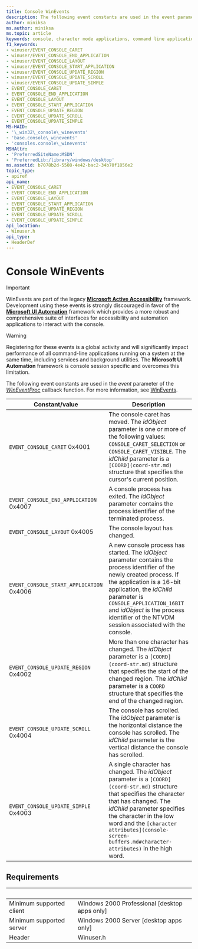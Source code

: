 ```yaml
---
title: Console WinEvents
description: The following event constants are used in the event parameter of the WinEventProc callback function. For more information, see WinEvents.
author: miniksa
ms.author: miniksa
ms.topic: article
keywords: console, character mode applications, command line applications, terminal applications, console api
f1_keywords:
- winuser/EVENT_CONSOLE_CARET
- winuser/EVENT_CONSOLE_END_APPLICATION
- winuser/EVENT_CONSOLE_LAYOUT
- winuser/EVENT_CONSOLE_START_APPLICATION
- winuser/EVENT_CONSOLE_UPDATE_REGION
- winuser/EVENT_CONSOLE_UPDATE_SCROLL
- winuser/EVENT_CONSOLE_UPDATE_SIMPLE
- EVENT_CONSOLE_CARET
- EVENT_CONSOLE_END_APPLICATION
- EVENT_CONSOLE_LAYOUT
- EVENT_CONSOLE_START_APPLICATION
- EVENT_CONSOLE_UPDATE_REGION
- EVENT_CONSOLE_UPDATE_SCROLL
- EVENT_CONSOLE_UPDATE_SIMPLE
MS-HAID:
- '\_win32\_console\_winevents'
- 'base.console\_winevents'
- 'consoles.console\_winevents'
MSHAttr:
- 'PreferredSiteName:MSDN'
- 'PreferredLib:/library/windows/desktop'
ms.assetid: b7078b2d-5508-4e42-bac2-34b70f1856e2
topic_type:
- apiref
api_name:
- EVENT_CONSOLE_CARET
- EVENT_CONSOLE_END_APPLICATION
- EVENT_CONSOLE_LAYOUT
- EVENT_CONSOLE_START_APPLICATION
- EVENT_CONSOLE_UPDATE_REGION
- EVENT_CONSOLE_UPDATE_SCROLL
- EVENT_CONSOLE_UPDATE_SIMPLE
api_location:
- Winuser.h
api_type:
- HeaderDef
---
```


# Console WinEvents

> [!IMPORTANT]
> WinEvents are part of the legacy **[Microsoft Active Accessibility](https://docs.microsoft.com/windows/win32/winauto/microsoft-active-accessibility)** framework. Development using these events is strongly discouraged in favor of the **[Microsoft UI Automation](https://docs.microsoft.com/windows/win32/winauto/entry-uiauto-win32)** framework which provides a more robust and comprehensive suite of interfaces for accessibility and automation applications to interact with the console. 

> [!WARNING]
> Registering for these events is a global activity and will significantly impact performance of all command-line applications running on a system at the same time, including services and background utilities. The **Microsoft UI Automation** framework is console session specific and overcomes this limitation.

The following event constants are used in the *event* parameter of the [*WinEventProc*](https://msdn.microsoft.com/library/windows/desktop/dd373885(v=vs.85).aspx) callback function. For more information, see [WinEvents](https://msdn.microsoft.com/library/windows/desktop/dd373889).

| Constant/value | Description |
|-|-|
| `EVENT_CONSOLE_CARET` 0x4001 | The console caret has moved. The *idObject* parameter is one or more of the following values: `CONSOLE_CARET_SELECTION` or `CONSOLE_CARET_VISIBLE`. The *idChild* parameter is a `[COORD](coord-str.md)` structure that specifies the cursor's current position. |
| `EVENT_CONSOLE_END_APPLICATION` 0x4007 | A console process has exited. The *idObject* parameter contains the process identifier of the terminated process. |
| `EVENT_CONSOLE_LAYOUT` 0x4005 | The console layout has changed. |
| `EVENT_CONSOLE_START_APPLICATION` 0x4006 | A new console process has started. The *idObject* parameter contains the process identifier of the newly created process. If the application is a 16-bit application, the *idChild* parameter is `CONSOLE_APPLICATION_16BIT` and *idObject* is the process identifier of the NTVDM session associated with the console. |
|`EVENT_CONSOLE_UPDATE_REGION` 0x4002 | More than one character has changed. The  *idObject* parameter is a `[COORD](coord-str.md)` structure that specifies the start of the changed region. The *idChild* parameter is a `COORD` structure that specifies the end of the changed region. |
|`EVENT_CONSOLE_UPDATE_SCROLL` 0x4004 | The console has scrolled. The *idObject* parameter is the horizontal distance the console has scrolled. The *idChild* parameter is the vertical distance the console has scrolled. |
|`EVENT_CONSOLE_UPDATE_SIMPLE` 0x4003 | A single character has changed. The *idObject* parameter is a `[COORD](coord-str.md)` structure that specifies the character that has changed. The *idChild* parameter specifies the character in the low word and the `[character attributes](console-screen-buffers.md#character-attributes)` in the high word. |

## Requirements

| &nbsp; | &nbsp; |
|-|-|
| Minimum supported client | Windows 2000 Professional \[desktop apps only\] |
| Minimum supported server | Windows 2000 Server \[desktop apps only\] |
| Header | Winuser.h |
